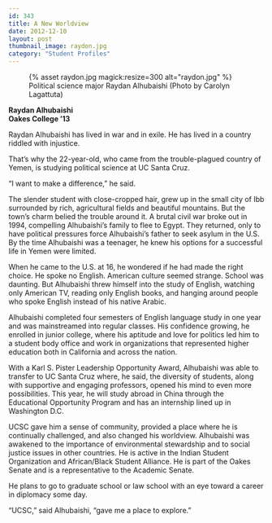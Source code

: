 ```yaml
---
id: 343
title: A New Worldview
date: 2012-12-10
layout: post
thumbnail_image: raydon.jpg
category: "Student Profiles"
---
```

<figure class="inline-image right">
{% asset raydon.jpg magick:resize=300 alt="raydon.jpg" %}<figcaption>Political science major Raydan Alhubaishi  
(Photo by Carolyn Lagattuta)</figcaption></figure>

**Raydan Alhubaishi**  
 **Oakes College ’13**

Raydan Alhubaishi has lived in war and in exile. He has lived in a country riddled with injustice.

That’s why the 22-year-old, who came from the trouble-plagued country of Yemen, is studying political science at UC Santa Cruz.

“I want to make a difference,” he said.

The slender student with close-cropped hair, grew up in the small city of Ibb surrounded by rich, agricultural fields and beautiful mountains. But the town’s charm belied the trouble around it. A brutal civil war broke out in 1994, compelling Alhubaishi’s family to flee to Egypt. They returned, only to have political pressures force Alhubaishi’s father to seek asylum in the U.S. By the time Alhubaishi was a teenager, he knew his options for a successful life in Yemen were limited.

When he came to the U.S. at 16, he wondered if he had made the right choice. He spoke no English. American culture seemed strange. School was daunting. But Alhubaishi threw himself into the study of English, watching only American TV, reading only English books, and hanging around people who spoke English instead of his native Arabic.

Alhubaishi completed four semesters of English language study in one year and was mainstreamed into regular classes. His confidence growing, he enrolled in junior college, where his aptitude and love for politics led him to a student body office and work in organizations that represented higher education both in California and across the nation.

With a Karl S. Pister Leadership Opportunity Award, Alhubaishi was able to transfer to UC Santa Cruz where, he said, the diversity of students, along with supportive and engaging professors, opened his mind to even more possibilities. This year, he will study abroad in China through the Educational Opportunity Program and has an internship lined up in Washington D.C.

UCSC gave him a sense of community, provided a place where he is continually challenged, and also changed his worldview. Alhubaishi was awakened to the importance of environmental stewardship and to social justice issues in other countries. He is active in the Indian Student Organization and African/Black Student Alliance. He is part of the Oakes Senate and is a representative to the Academic Senate.

He plans to go to graduate school or law school with an eye toward a career in diplomacy some day.

“UCSC,” said Alhubaishi, “gave me a place to explore.”
